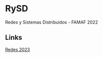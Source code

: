 # RySD
Redes y Sistemas Distribuidos - FAMAF 2022

## Links

[Redes 2023](https://famaf-nva.aulavirtual.unc.edu.ar/course/view.php?id=20)
